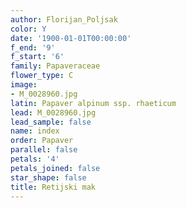 ```yaml
---
author: Florijan_Poljsak
color: Y
date: '1900-01-01T00:00:00'
f_end: '9'
f_start: '6'
family: Papaveraceae
flower_type: C
image:
- M_0028960.jpg
latin: Papaver alpinum ssp. rhaeticum
lead: M_0028960.jpg
lead_sample: false
name: index
order: Papaver
parallel: false
petals: '4'
petals_joined: false
star_shape: false
title: Retijski mak
---
```


